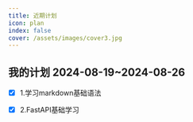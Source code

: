 ```yaml
---
title: 近期计划
icon: plan
index: false
cover: /assets/images/cover3.jpg
---
```


## 我的计划 2024-08-19~2024-08-26

- [x] 1.学习markdown基础语法

- [x] 2.FastAPI基础学习





